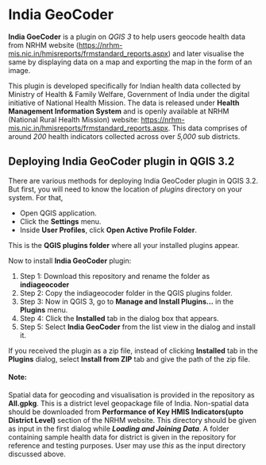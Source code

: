 # India GeoCoder
**India GoeCoder** is a plugin on _QGIS 3_ to help users geocode health data from NRHM website (https://nrhm-mis.nic.in/hmisreports/frmstandard_reports.aspx) and later visualise the same by displaying data on a map and exporting the map in the form of an image.

This plugin is developed specifically for Indian health data collected by Ministry of Health & Family Welfare, Government of India under the digital initiative of National Health Mission. The data is released under **Health Management Information System** and is openly available at NRHM (National Rural Health Mission) website: https://nrhm-mis.nic.in/hmisreports/frmstandard_reports.aspx. This data comprises of around *200* health indicators collected across over *5,000* sub districts.



## Deploying India GeoCoder plugin in QGIS 3.2
There are various methods for deploying India GeoCoder plugin in QGIS 3.2. But first, you will need to know the location of *plugins* directory on your system. For that,

* Open QGIS application.
* Click the **Settings** menu.
* Inside **User Profiles**, click **Open Active Profile Folder**.

This is the **QGIS plugins folder** where all your installed plugins appear.

Now to install **India GeoCoder** plugin:

1. Step 1: Download this repository and rename the folder as **indiageocoder**
2. Step 2: Copy the indiageocoder folder in the QGIS plugins folder.
3. Step 3: Now in QGIS 3, go to **Manage and Install Plugins…** in the **Plugins** menu.
4. Step 4: Click the **Installed** tab in the dialog box that appears.
5. Step 5: Select **India GeoCoder** from the list view in the dialog and install it.


 
If you received the plugin as a zip file, instead of clicking **Installed** tab in the **Plugins** dialog, select **Install from ZIP** tab and give the path of the zip file.


#### Note:
Spatial data for geocoding and visualisation is provided in the repository as **All.gpkg**. This is a district level geopackage file of India. Non-spatial data should be downloaded from **Performance of Key HMIS Indicators(upto District Level)** section of the NRHM website. This directory should be given as input in the first dialog while ***Loading and Joining Data***. A folder containing sample health data for district is given in the repository for reference and testing purposes. User may use *this* as the input directory discussed above.


